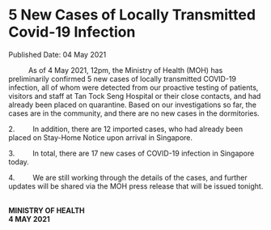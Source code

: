 <html>
    <meta http-equiv="Content-Type" content="text/html; charset=utf-8"/>
    <meta charset="utf-8"/>
    <title>5 New Cases of Locally Transmitted Covid-19 Infection</title>
    <body><h1>5 New Cases of Locally Transmitted Covid-19 Infection</h1>
    <p>Published Date: 04 May 2021</p> <p>&nbsp; &nbsp; &nbsp; &nbsp; &nbsp; As of 4 May 2021, 12pm, the Ministry of Health (MOH) has preliminarily confirmed 5 new cases of locally transmitted COVID-19 infection, all of whom were detected from our proactive testing of patients, visitors and staff at Tan Tock Seng Hospital or their close contacts, and had already been placed on quarantine. Based on our investigations so far, the cases are in the community, and there are no new cases in the dormitories.</p><p>2.&nbsp;&nbsp;&nbsp;&nbsp;&nbsp;&nbsp;&nbsp;&nbsp; In addition, there are 12 imported cases, who had already been placed on Stay-Home Notice upon arrival in Singapore.<br></p><p>3.&nbsp;&nbsp;&nbsp;&nbsp;&nbsp;&nbsp;&nbsp;&nbsp; In total, there are 17 new cases of COVID-19 infection in Singapore today.<br></p><p>4.&nbsp;&nbsp;&nbsp;&nbsp;&nbsp;&nbsp;&nbsp;&nbsp; We are still working through the details of the cases, and further updates will be shared via the MOH press release that will be issued tonight.<br></p><p><strong><br>MINISTRY OF HEALTH<br>4 MAY 2021</strong></p></body>
</html>